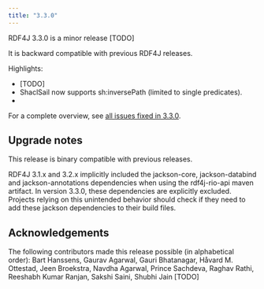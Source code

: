 ```yaml
---
title: "3.3.0"
---
```

RDF4J 3.3.0 is a minor release [TODO]

It is backward compatible with previous RDF4J releases.

Highlights:

- [TODO]
- ShaclSail now supports sh:inversePath (limited to single predicates).
-

For a complete overview, see [all issues fixed in 3.3.0](https://github.com/eclipse/rdf4j/milestone/51?closed=1).

## Upgrade notes 

This release is binary compatible with previous releases. 

RDF4J 3.1.x and 3.2.x implicitly included the jackson-core, jackson-databind and jackson-annotations dependencies when using the rdf4j-rio-api maven artifact. In version 3.3.0, these dependencies are explicitly excluded.
Projects relying on this unintended behavior should check if they need to add these jackson dependencies to their build files.  

## Acknowledgements

The following contributors made this release possible (in alphabetical order): Bart Hanssens, Gaurav Agarwal, Gauri Bhatanagar, Håvard M. Ottestad, Jeen Broekstra, Navdha Agarwal, Prince Sachdeva, Raghav Rathi, Reeshabh Kumar Ranjan, Sakshi Saini, Shubhi Jain [TODO] 
